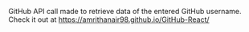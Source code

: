 GitHub API call made to retrieve data of the entered GitHub username.
Check it out at https://amrithanair98.github.io/GitHub-React/
